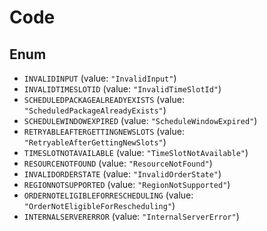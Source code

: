 # Code

## Enum

* `INVALIDINPUT` (value: `"InvalidInput"`)
* `INVALIDTIMESLOTID` (value: `"InvalidTimeSlotId"`)
* `SCHEDULEDPACKAGEALREADYEXISTS` (value: `"ScheduledPackageAlreadyExists"`)
* `SCHEDULEWINDOWEXPIRED` (value: `"ScheduleWindowExpired"`)
* `RETRYABLEAFTERGETTINGNEWSLOTS` (value: `"RetryableAfterGettingNewSlots"`)
* `TIMESLOTNOTAVAILABLE` (value: `"TimeSlotNotAvailable"`)
* `RESOURCENOTFOUND` (value: `"ResourceNotFound"`)
* `INVALIDORDERSTATE` (value: `"InvalidOrderState"`)
* `REGIONNOTSUPPORTED` (value: `"RegionNotSupported"`)
* `ORDERNOTELIGIBLEFORRESCHEDULING` (value: `"OrderNotEligibleForRescheduling"`)
* `INTERNALSERVERERROR` (value: `"InternalServerError"`)
